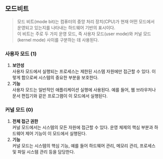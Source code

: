 ## 모드비트
> 모드 비트(mode bit)는 컴퓨터의 중앙 처리 장치(CPU)가 현재 어떤 모드에서 운영되고 있는지를 나타내는 하드웨어 기반의 표시이다. <br>
> 이 비트는 주로 두 가지 운영 모드, 즉 사용자 모드(user mode)와 커널 모드(kernel mode) 사이를 구분하는 데 사용된다.

### 사용자 모드 (1)

1. **보안성** <br> 사용자 모드에서 실행되는 프로세스는 제한된 시스템 자원에만 접근할 수 있다. 이렇게 함으로써 시스템의 중요한 부분을 보호한다.
2. **기능** <br> 사용자 모드는 일반적인 애플리케이션 실행에 사용된다. 예를 들어, 웹 브라우저나 문서 편집기와 같은 프로그램이 이 모드에서 실행된다.

### 커널 모드 (0)
1. **전체 접근 권한** <br> 커널 모드에서는 시스템의 모든 자원에 접근할 수 있다. 운영 체제의 핵심 부분과 하드웨어 제어 기능이 이 모드에서 실행된다.
2. **기능** <br> 커널 모드는 시스템의 핵심 기능, 예를 들어 하드웨어 관리, 메모리 관리, 프로세스 및 파일 시스템 관리 등을 담당한다.